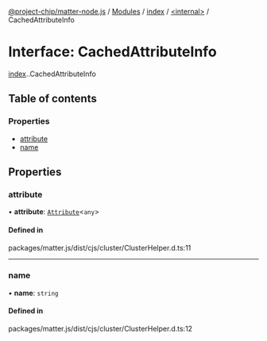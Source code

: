 [@project-chip/matter-node.js](../README.md) / [Modules](../modules.md) / [index](../modules/index.md) / [<internal\>](../modules/index._internal_.md) / CachedAttributeInfo

# Interface: CachedAttributeInfo

[index](../modules/index.md).[<internal>](../modules/index._internal_.md).CachedAttributeInfo

## Table of contents

### Properties

- [attribute](index._internal_.CachedAttributeInfo.md#attribute)
- [name](index._internal_.CachedAttributeInfo.md#name)

## Properties

### attribute

• **attribute**: [`Attribute`](../modules/exports_cluster.md#attribute)<`any`\>

#### Defined in

packages/matter.js/dist/cjs/cluster/ClusterHelper.d.ts:11

___

### name

• **name**: `string`

#### Defined in

packages/matter.js/dist/cjs/cluster/ClusterHelper.d.ts:12
